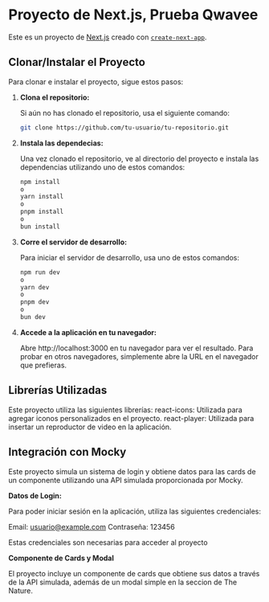 # Proyecto de Next.js, Prueba Qwavee

Este es un proyecto de [Next.js](https://nextjs.org) creado con [`create-next-app`](https://nextjs.org/docs/app/api-reference/cli/create-next-app).

## Clonar/Instalar el Proyecto

Para clonar e instalar el proyecto, sigue estos pasos:

1. **Clona el repositorio:**

   Si aún no has clonado el repositorio, usa el siguiente comando:

   ```bash
   git clone https://github.com/tu-usuario/tu-repositorio.git

2. **Instala las dependecias:**

   Una vez clonado el repositorio, ve al directorio del proyecto e instala las dependencias utilizando uno de estos comandos:
   
   ```bash
   npm install
   o
   yarn install
   o
   pnpm install
   o
   bun install

3. **Corre el servidor de desarrollo:**

   Para iniciar el servidor de desarrollo, usa uno de estos comandos:

   ```bash
   npm run dev
   o
   yarn dev
   o
   pnpm dev
   o
   bun dev

4. **Accede a la aplicación en tu navegador:**
   
   Abre http://localhost:3000 en tu navegador para ver el resultado.
   Para probar en otros navegadores, simplemente abre la URL en el navegador que prefieras.

## Librerías Utilizadas

   Este proyecto utiliza las siguientes librerías:
   react-icons: Utilizada para agregar iconos personalizados en el proyecto.
   react-player: Utilizada para insertar un reproductor de video en la aplicación.

## Integración con Mocky

   Este proyecto simula un sistema de login y obtiene datos para las cards de un componente utilizando una API simulada proporcionada por Mocky.

**Datos de Login:**

  Para poder iniciar sesión en la aplicación, utiliza las siguientes credenciales:

  Email: usuario@example.com
  Contraseña: 123456

  Estas credenciales son necesarias para acceder al proyecto

**Componente de Cards y Modal**

El proyecto incluye un componente de cards que obtiene sus datos a través de la API simulada, además de un modal simple en la seccion de The Nature.
  
